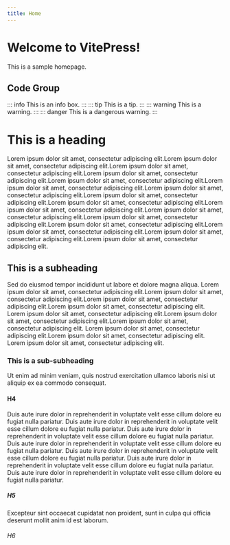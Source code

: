 ```yaml
---
title: Home
---
```


# Welcome to VitePress!
This is a sample homepage.

## Code Group
::: info
This is an info box.
:::
::: tip
This is a tip.
:::
::: warning
This is a warning.
:::
::: danger
This is a dangerous warning.
:::

# This is a heading
Lorem ipsum dolor sit amet, consectetur adipiscing elit.Lorem ipsum dolor sit amet, consectetur adipiscing elit.Lorem ipsum dolor sit amet, consectetur adipiscing elit.Lorem ipsum dolor sit amet, consectetur adipiscing elit.Lorem ipsum dolor sit amet, consectetur adipiscing elit.Lorem ipsum dolor sit amet, consectetur adipiscing elit.Lorem ipsum dolor sit amet, consectetur adipiscing elit.Lorem ipsum dolor sit amet, consectetur adipiscing elit.Lorem ipsum dolor sit amet, consectetur adipiscing elit.Lorem ipsum dolor sit amet, consectetur adipiscing elit.Lorem ipsum dolor sit amet, consectetur adipiscing elit.Lorem ipsum dolor sit amet, consectetur adipiscing elit.Lorem ipsum dolor sit amet, consectetur adipiscing elit.Lorem ipsum dolor sit amet, consectetur adipiscing elit.Lorem ipsum dolor sit amet, consectetur adipiscing elit.Lorem ipsum dolor sit amet, consectetur adipiscing elit.
## This is a subheading
Sed do eiusmod tempor incididunt ut labore et dolore magna aliqua.
Lorem ipsum dolor sit amet, consectetur adipiscing elit.Lorem ipsum dolor sit amet, consectetur adipiscing elit.Lorem ipsum dolor sit amet, consectetur adipiscing elit.Lorem ipsum dolor sit amet, consectetur adipiscing elit.
Lorem ipsum dolor sit amet, consectetur adipiscing elit.Lorem ipsum dolor sit amet, consectetur adipiscing elit.Lorem ipsum dolor sit amet, consectetur adipiscing elit.
Lorem ipsum dolor sit amet, consectetur adipiscing elit.Lorem ipsum dolor sit amet, consectetur adipiscing elit.
Lorem ipsum dolor sit amet, consectetur adipiscing elit.
### This is a sub-subheading
Ut enim ad minim veniam, quis nostrud exercitation ullamco laboris nisi ut aliquip ex ea commodo consequat.
#### H4
Duis aute irure dolor in reprehenderit in voluptate velit esse cillum dolore eu fugiat nulla pariatur.
Duis aute irure dolor in reprehenderit in voluptate velit esse cillum dolore eu fugiat nulla pariatur.
Duis aute irure dolor in reprehenderit in voluptate velit esse cillum dolore eu fugiat nulla pariatur.
Duis aute irure dolor in reprehenderit in voluptate velit esse cillum dolore eu fugiat nulla pariatur.
Duis aute irure dolor in reprehenderit in voluptate velit esse cillum dolore eu fugiat nulla pariatur.
Duis aute irure dolor in reprehenderit in voluptate velit esse cillum dolore eu fugiat nulla pariatur.
Duis aute irure dolor in reprehenderit in voluptate velit esse cillum dolore eu fugiat nulla pariatur.
##### H5
Excepteur sint occaecat cupidatat non proident, sunt in culpa qui officia deserunt mollit anim id est laborum.
###### H6